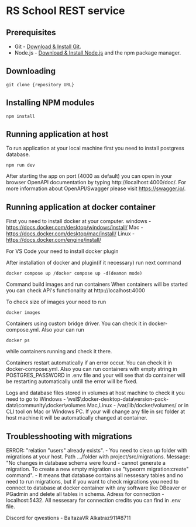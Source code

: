 # RS School REST service

## Prerequisites

- Git - [Download & Install Git](https://git-scm.com/downloads).
- Node.js - [Download & Install Node.js](https://nodejs.org/en/download/) and the npm package manager.

## Downloading

```
git clone {repository URL}
```

## Installing NPM modules

```
npm install
```

## Running application at host
To run application at your local machine first you need to install postgress database. 
```
npm run dev
```

After starting the app on port (4000 as default) you can open
in your browser OpenAPI documentation by typing http://localhost:4000/doc/.
For more information about OpenAPI/Swagger please visit https://swagger.io/.

## Running application at docker container

First you need to install docker at your computer. 
windows - https://docs.docker.com/desktop/windows/install/
Mac - https://docs.docker.com/desktop/mac/install/
Linux - https://docs.docker.com/engine/install/

For VS Code your need to install docker plugin

After installation of docker and plugin(if it necessary) run next command

```
docker compose up /docker compose up -d(deamon mode)
```
Command build images and run containers 
When containers will be started you can check APi's functionality at http://localhost:4000

To check size of images your need to run 
```
docker images
``` 
Containers using custom bridge driver. You can check it in docker-compose.yml. Also your can run 
```
docker ps
``` 
while containers running and check it there. 

Containers restart automatically if an error occur. You can check it in docker-compose.yml. Also you can run containers with empty string in POSTGRES_PASSWORD in .env file and your will see that db container will be restarting automatically untill the error will be fixed. 

Logs and database files stored in volumes at host machine to check it you need to go to 
Windows - \\wsl$\docker-desktop-data\version-pack-data\community\docker\volumes 
Mac,Linux - /var/lib/docker/volumes/
or in CLI tool on Mac or Windows PC. 
If your will change any file in src folder at host machine it will be automatically changed at container.

## Troublesshooting with migrations
ERROR:  "relation "users" already exists". - You need to clean up folder with migrations at your host. Path .../folder with project/src/migrations.
Message: "No changes in database schema were found - cannot generate a migration. To create a new empty migration use "typeorm migration:create" command". - 
It means that database contains all nessesary tables and no need to run migrations, but if you want to check migrations you need to connect to database at docker container with any software like DBeaver or PGadmin and delete all tables in schema. Adress for connection - localhost:5432. All nessesary for connection credits you can find in .env file. 

Discord for qwestions - BaltazaVR  Alkatraz911#8711 


